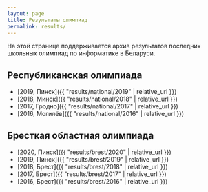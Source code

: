 ```yaml
---
layout: page
title: Результаты олимпиад
permalink: results/
---
```


На этой странице поддерживается архив результатов последних школьных
олимпиад по информатике в Беларуси.

## Республиканская олимпиада

* [2019, Пинск]({{ "results/national/2019" | relative_url }})
* [2018, Минск]({{ "results/national/2018" | relative_url }})
* [2017, Гродно]({{ "results/national/2017" | relative_url }})
* [2016, Могилёв]({{ "results/national/2016" | relative_url }})

## Бресткая областная олимпиада

* [2020, Пинск]({{ "results/brest/2020" | relative_url }})
* [2019, Пинск]({{ "results/brest/2019" | relative_url }})
* [2018, Брест]({{ "results/brest/2018" | relative_url }})
* [2017, Брест]({{ "results/brest/2017" | relative_url }})
* [2016, Брест]({{ "results/brest/2016" | relative_url }})

